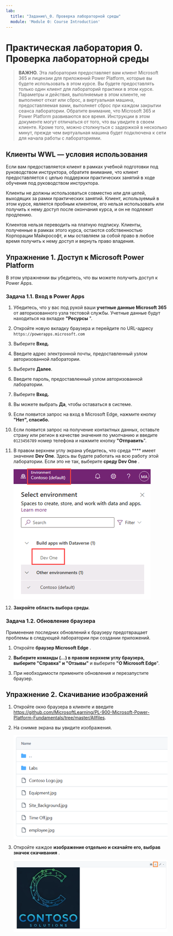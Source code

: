 ```yaml
---
lab:
  title: "Задание\_0. Проверка лабораторной среды"
  module: 'Module 0: Course Introduction'
---
```


# Практическая лаборатория 0. Проверка лабораторной среды

> **ВАЖНО.** Эта лаборатория предоставляет вам клиент Microsoft 365 и лицензии для приложений Power Platform, которые вы будете использовать в этом курсе. Вы будете предоставлять только один клиент для лабораторий практики в этом курсе. Параметры и действия, выполняемые в этом клиенте, не выполняют откат или сброс, а виртуальная машина, предоставляемая вами, выполняет сброс при каждом закрытии сеанса лаборатории. Обратите внимание, что Microsoft 365 и Power Platform развиваются все время. Инструкции в этом документе могут отличаться от того, что вы увидите в своем клиенте. Кроме того, можно столкнуться с задержкой в несколько минут, прежде чем виртуальная машина будет подключена к сети для начала работы с лабораториями.

## Клиенты WWL — условия использования

Если вам предоставляется клиент в рамках учебной подготовки под руководством инструктора, обратите внимание, что клиент предоставляется с целью поддержки практических занятий в ходе обучения под руководством инструктора.

Клиенты не должны использоваться совместно или для целей, выходящих за рамки практических занятий. Клиент, используемый в этом курсе, является пробным клиентом, его нельзя использовать или получить к нему доступ после окончания курса, и он не подлежит продлению.

Клиентов нельзя переводить на платную подписку. Клиенты, полученные в рамках этого курса, остаются собственностью Корпорации Майкрософт, и мы оставляем за собой право в любое время получить к нему доступ и вернуть право владения.

## Упражнение 1. Доступ к Microsoft Power Platform

В этом упражнении вы убедитесь, что вы можете получить доступ к Power Apps.

### Задача 1.1. Вход в Power Apps

1. Убедитесь, что у вас под рукой ваши **учетные данные Microsoft 365** от авторизованного узла тестовой службы. Учетные данные будут находиться на вкладке **"Ресурсы** ".

1. Откройте новую вкладку браузера и перейдите по URL-адресу `https://powerapps.microsoft.com`

1. Выберите **Вход.**

1. Введите адрес электронной почты, предоставленный узлом авторизованной лаборатории.

1. Выберите **Далее**.

1. Введите пароль, предоставленный узлом авторизованной лаборатории.

1. Выберите **Вход.**

1. Вы можете выбрать **Да**, чтобы оставаться в системе.

1. Если появится запрос на вход в Microsoft Edge, нажмите кнопку ****"Нет", спасибо**.**

1. Если появится запрос на получение контактных данных, оставьте страну или регион в качестве значения по умолчанию и введите `0123456789` номер телефона и нажмите кнопку **"Отправить**".

1. В правом верхнем углу экрана убедитесь, что среда **** имеет значение **Dev One**. Здесь вы будете работать на всю работу этой лаборатории. Если это не так, выберите **среду Dev One** .

    ![Селектор среды.](media/select-dev-one-environment.png)

1. **Закройте область выбора среды**.

### Задача 1.2. Обновление браузера

Применение последних обновлений к браузеру предотвращает проблемы в следующей лаборатории при создании приложений.

1. Откройте **браузер Microsoft Edge** .

1. **Выберите команды (...) в правом верхнем углу браузера, выберите **"Справка" и "Отзывы**"** и выберите **"О Microsoft Edge**".

1. При необходимости примените обновления и перезапустите браузер.

## Упражнение 2. Скачивание изображений

1. Откройте окно браузера в клиенте и введите https://github.com/MicrosoftLearning/PL-900-Microsoft-Power-Platform-Fundamentals/tree/master/Allfiles.
1. На снимке экрана вы увидите изображения.

    ![файлы изображений.](media/images.png)

1. Откройте каждое **изображение отдельно и скачайте его, выбрав значок скачивания** .

    ![Кнопка скачивания изображения.](media/download-image.png)
